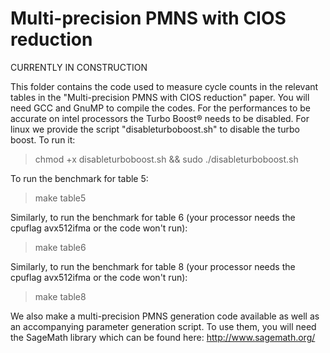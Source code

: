 # Multi-precision PMNS with CIOS reduction

CURRENTLY IN CONSTRUCTION

This folder contains the code used to measure cycle counts in the relevant tables in the "Multi-precision PMNS with CIOS reduction" paper. You will need GCC and GnuMP to compile the codes. For the performances to be accurate on intel processors the Turbo Boost® needs to be disabled. For linux we provide the script "disableturboboost.sh" to disable the turbo boost. To run it:
> chmod +x disableturboboost.sh && sudo ./disableturboboost.sh

To run the benchmark for table 5:
> make table5

Similarly, to run the benchmark for table 6 (your processor needs the cpuflag avx512ifma or the code won't run):
> make table6

Similarly, to run the benchmark for table 8 (your processor needs the cpuflag avx512ifma or the code won't run):
> make table8

We also make a multi-precision PMNS generation code available as well as an accompanying parameter generation script. To use them, you will need the SageMath library which can be found here: http://www.sagemath.org/
